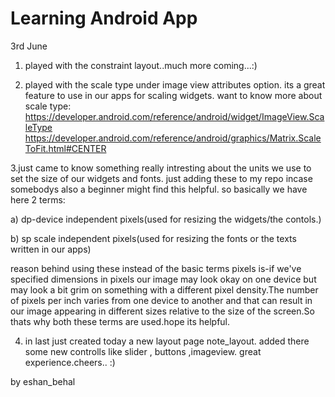 # Learning Android App

3rd June 
1. played with the constraint layout..much more coming...:)

2. played with the scale type under image view attributes option.
   its a great feature to use in our apps for scaling widgets.
   want to know more about scale type:
   https://developer.android.com/reference/android/widget/ImageView.ScaleType
   https://developer.android.com/reference/android/graphics/Matrix.ScaleToFit.html#CENTER

3.just came to know something really intresting about the units we use to set the size of our widgets and fonts.
  just adding these to my repo incase somebodys also a beginner might find this helpful.
  so basically we have here 2 terms:

  a) dp-device independent pixels(used for resizing the widgets/the contols.)

  b) sp scale independent pixels(used for resizing the fonts or the texts written in our apps)

  reason behind using these instead of the basic terms pixels is-if we've specified dimensions in pixels our image may look
  okay on one device but may look a bit grim on something with a different pixel density.The number of pixels per inch
  varies from one device to another and that can result in our image appearing in different sizes relative to the size of
  the screen.So thats why both these terms are used.hope its helpful.


4. in last just created today a new layout page note_layout.
   added there some new controlls like slider , buttons ,imageview.
   great experience.cheers.. :)


  by eshan_behal
